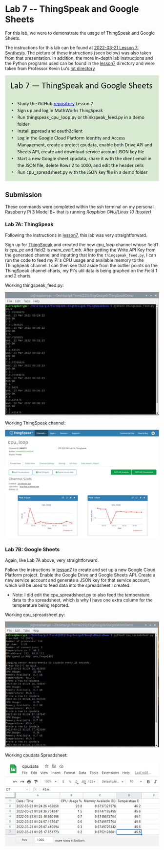 # Lab 7 -- ThingSpeak and Google Sheets
For this lab, we were to demonstrate the usage of ThingSpeak and Google Sheets.

The instructions for this lab can be found at [2022-03-21 Lesson 7: Synthesis](https://goo.gl/jWPvQz). The picture of these instructions (seen below) was also taken from that presentation. In addition, the more in-depth lab instructions and the Python programs used can be found in the [lesson7](./lesson7) directory and were taken from Professor Kevin Lu's [iot directory](https://github.com/kevinwlu/iot/tree/master/lesson7)

![Lab Instructions](./Instructions.PNG)

## Submission
These commands were completed within the ssh terminal on my personal Raspberry Pi 3 Model B+ that is running *Raspbian GNU/Linux 10 (buster)*

### Lab 7A: ThingSpeak
Following the instructions in [lesson7](https://github.com/kevinwlu/iot/tree/master/lesson7), this lab was very straightforward. 

Sign up for [ThingSpeak](https://thingspeak.com/) and created the new *cpu_loop* channel whose field1 is *cpu_pc* and field2 is *mem_avail_mb*. After getting the Write API Key from the generated channel and inputting that into the `thingspeak_feed.py`, I can run the code to feed my Pi's CPU usage and available memory to the ThingSpeak channel. I can then see that aside from the outlier points on the ThingSpeak channel charts, my Pi's util data is being graphed on the Field 1 and 2 charts.

Working thingspeak_feed.py:

![thingspeak_feed.py](./ThingSpeak_Feed.PNG)

Working ThingSpeak channel:

![ThingSpeak Channel Page](./ThingSpeak_Channel.PNG)

### Lab 7B: Google Sheets
Again, like Lab 7A above, very straightforward. 

Follow the instructions in [lesson7](https://github.com/kevinwlu/iot/tree/master/lesson7#lab-7b-google-sheets) to create and set up a new Google Cloud Platform project. Enable the Google Drive and Google Sheets API. Create a new service account and generate a JSON key for that service account, which will be used to feed data into the spreadsheet I created.

- Note: I did edit the cpu_spreadsheet.py to also feed the temperature data to the spreadsheet, which is why I have one extra column for the temperature being reported.

Working cpu_spreadsheet.py:

![cpu_spreadsheet.py](./cpu_spreadsheet.PNG)

Working cpudata Spreadsheet:

![cpudata Spreadsheet](./cpudata_Spreadsheet.PNG)
